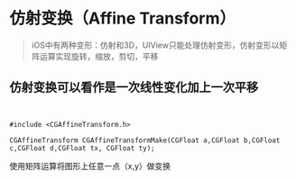 ﻿# 仿射变换（Affine  Transform）

> iOS中有两种变形：仿射和3D，UIView只能处理仿射变形，仿射变形以矩阵运算实现旋转，缩放，剪切，平移

## 仿射变换可以看作是一次线性变化加上一次平移

```


#include <CGAffineTransform.h>

CGAffineTransform CGAffineTransformMake(CGFloat a,CGFloat b,CGFloat c,CGFloat d,CGFloat tx, CGFloat ty); 

```

使用矩阵运算将图形上任意一点（x,y）做变换




